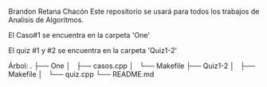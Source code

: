 Brandon Retana Chacón 
Este repositorio se usará para todos los trabajos de Analisis de Algoritmos.

El Caso#1 se encuentra en la carpeta 'One'

El quiz #1 y #2 se encuentra en la carpeta 'Quiz1-2'

Árbol:
.
├── One
│   ├── casos.cpp
│   └── Makefile
├── Quiz1-2
│   ├── Makefile
│   └── quiz.cpp
└── README.md
